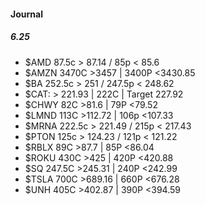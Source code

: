 #### Journal

##### 6.25
* $AMD 87.5c > 87.14 / 85p < 85.6
* $AMZN 3470C >3457 | 3400P <3430.85
* $BA 252.5c > 251 / 247.5p < 248.62
* $CAT: > 221.93 | 222C | Target 227.92
* $CHWY 82C >81.6 | 79P <79.52
* $LMND 113C >112.72 | 106p <107.33
* $MRNA 222.5c > 221.49 / 215p < 217.43
* $PTON 125c > 124.23 / 121p < 121.22
* $RBLX 89C >87.7 | 85P <86.04
* $ROKU 430C >425 | 420P <420.88
* $SQ 247.5C >245.31 | 240P <242.99
* $TSLA 700C >689.16 | 660P <676.28
* $UNH 405C >402.87 | 390P <394.59
